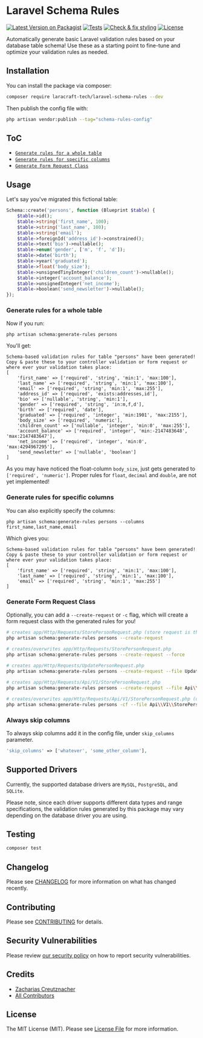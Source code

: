 # Laravel Schema Rules

[![Latest Version on Packagist](https://img.shields.io/packagist/v/laracraft-tech/laravel-schema-rules.svg?style=flat-square)](https://packagist.org/packages/laracraft-tech/laravel-schema-rules)
[![Tests](https://github.com/laracraft-tech/laravel-schema-rules/actions/workflows/run-tests.yml/badge.svg?branch=main)](https://github.com/laracraft-tech/laravel-schema-rules/actions/workflows/run-tests.yml)
[![Check & fix styling](https://github.com/laracraft-tech/laravel-schema-rules/actions/workflows/fix-php-code-style-issues.yml/badge.svg?branch=main)](https://github.com/laracraft-tech/laravel-schema-rules/actions/workflows/fix-php-code-style-issues.yml)
[![License](https://img.shields.io/packagist/l/laracraft-tech/laravel-schema-rules.svg?style=flat-square)](https://packagist.org/packages/laracraft-tech/laravel-schema-rules)
<!--[![Total Downloads](https://img.shields.io/packagist/dt/laracraft-tech/laravel-schema-rules.svg?style=flat-square)](https://packagist.org/packages/laracraft-tech/laravel-schema-rules)-->

Automatically generate basic Laravel validation rules based on your database table schema!
Use these as a starting point to fine-tune and optimize your validation rules as needed. 

## Installation

You can install the package via composer:

```bash
composer require laracraft-tech/laravel-schema-rules --dev
```

Then publish the config file with:

```bash
php artisan vendor:publish --tag="schema-rules-config"
```

## ToC

- [`Generate rules for a whole table`](#generate-rules-for-a-whole-table)
- [`Generate rules for specific columns`](#generate-rules-for-specific-columns)
- [`Generate Form Request Class`](#generate-form-request-class)

## Usage

Let's say you've migrated this fictional table:

````php
Schema::create('persons', function (Blueprint $table) {
    $table->id();
    $table->string('first_name', 100);
    $table->string('last_name', 100);
    $table->string('email');
    $table->foreignId('address_id')->constrained();
    $table->text('bio')->nullable();
    $table->enum('gender', ['m', 'f', 'd']);
    $table->date('birth');
    $table->year('graduated');
    $table->float('body_size');
    $table->unsignedTinyInteger('children_count')->nullable();
    $table->integer('account_balance');
    $table->unsignedInteger('net_income');
    $table->boolean('send_newsletter')->nullable();
});
````

### Generate rules for a whole table

Now if you run:

`php artisan schema:generate-rules persons`

You'll get:
```
Schema-based validation rules for table "persons" have been generated!
Copy & paste these to your controller validation or form request or where ever your validation takes place:
[
    'first_name' => ['required', 'string', 'min:1', 'max:100'],
    'last_name' => ['required', 'string', 'min:1', 'max:100'],
    'email' => ['required', 'string', 'min:1', 'max:255'],
    'address_id' => ['required', 'exists:addresses,id'],
    'bio' => ['nullable', 'string', 'min:1'],
    'gender' => ['required', 'string', 'in:m,f,d'],
    'birth' => ['required', 'date'],
    'graduated' => ['required', 'integer', 'min:1901', 'max:2155'],
    'body_size' => ['required', 'numeric'],
    'children_count' => ['nullable', 'integer', 'min:0', 'max:255'],
    'account_balance' => ['required', 'integer', 'min:-2147483648', 'max:2147483647'],
    'net_income' => ['required', 'integer', 'min:0', 'max:4294967295'],
    'send_newsletter' => ['nullable', 'boolean']
]
```

As you may have noticed the float-column `body_size`, just gets generated to `['required', 'numeric']`.
Proper rules for `float`, `decimal` and `double`, are not yet implemented! 

### Generate rules for specific columns

You can also explicitly specify the columns:

`php artisan schema:generate-rules persons --columns first_name,last_name,email`

Which gives you:
````
Schema-based validation rules for table "persons" have been generated!
Copy & paste these to your controller validation or form request or where ever your validation takes place:
[
    'first_name' => ['required', 'string', 'min:1', 'max:100'],
    'last_name' => ['required', 'string', 'min:1', 'max:100'],
    'email' => ['required', 'string', 'min:1', 'max:255']
]
````

### Generate Form Request Class

Optionally, you can add a `--create-request` or `-c` flag,
which will create a form request class with the generated rules for you!

```` bash
# creates app/Http/Requests/StorePersonRequest.php (store request is the default)
php artisan schema:generate-rules persons --create-request 

# creates/overwrites app/Http/Requests/StorePersonRequest.php
php artisan schema:generate-rules persons --create-request --force
 
# creates app/Http/Requests/UpdatePersonRequest.php
php artisan schema:generate-rules persons --create-request --file UpdatePersonRequest

# creates app/Http/Requests/Api/V1/StorePersonRequest.php
php artisan schema:generate-rules persons --create-request --file Api\\V1\\StorePersonRequest

# creates/overwrites app/Http/Requests/Api/V1/StorePersonRequest.php (using shortcuts)
php artisan schema:generate-rules persons -cf --file Api\\V1\\StorePersonRequest
````

### Always skip columns

To always skip columns add it in the config file, under `skip_columns` parameter.

```php
'skip_columns' => ['whatever', 'some_other_column'],
```


## Supported Drivers

Currently, the supported database drivers are `MySQL`, `PostgreSQL`, and `SQLite`.

Please note, since each driver supports different data types and range specifications,
the validation rules generated by this package may vary depending on the database driver you are using.

## Testing

```bash
composer test
```

## Changelog

Please see [CHANGELOG](CHANGELOG.md) for more information on what has changed recently.

## Contributing

Please see [CONTRIBUTING](CONTRIBUTING.md) for details.

## Security Vulnerabilities

Please review [our security policy](../../security/policy) on how to report security vulnerabilities.

## Credits

- [Zacharias Creutznacher](https://github.com/laracraft-tech)
- [All Contributors](../../contributors)

## License

The MIT License (MIT). Please see [License File](LICENSE.md) for more information.
